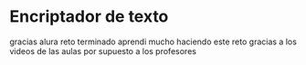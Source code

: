 # Encriptador de texto
gracias alura 
reto terminado 
aprendi mucho haciendo este reto gracias a los videos de las aulas 
por supuesto a los profesores
